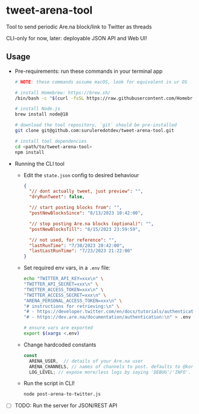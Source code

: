 # tweet-arena-tool

Tool to send periodic Are.na block/link to Twitter as threads

CLI-only for now, later: deployable JSON API and Web UI!

## Usage

- Pre-requirements: run these commands in your terminal app
  ```sh
  # NOTE: these commands assume macOS, look for equivalent in ur OS

  # install Homebrew: https://brew.sh/
  /bin/bash -c "$(curl -fsSL https://raw.githubusercontent.com/Homebrew/install/HEAD/install.sh)"

  # install Node.js
  brew install node@18 

  # download the tool repository, `git` should be pre-installed
  git clone git@github.com:suruleredotdev/tweet-arena-tool.git
  
  # install tool dependencies
  cd <path/to/tweet-arena-tool>
  npm install
  ```

- Running the CLI tool

  - Edit the `state.json` config to desired behaviour
      ```json
      {
        "// dont actually tweet, just preview": "",
        "dryRunTweet": false,

        "// start posting blocks from": "",
        "postNewBlocksSince": "8/13/2023 10:42:00",

        "// stop posting Are.na blocks (optional)": "",
        "postNewBlocksTill": "8/15/2023 23:59:59",

        "// not used, for reference": "",
        "lastRunTime": "7/30/2023 20:42:00",
        "lastLastRunTime": "7/23/2023 21:22:00"
      } 
      ```

  - Set required env vars, in a `.env` file:
      ```sh
      echo "TWITTER_API_KEY=xxx\n" \
      "TWITTER_API_SECRET=xxx\n" \
      "TWITTER_ACCESS_TOKEN=xxx\n" \
      "TWITTER_ACCESS_SECRET=xxx\n" \
      "ARENA_PERSONAL_ACCESS_TOKEN=xxx\n" \
      "# instructions for retrieving:\n" \
      "# - https://developer.twitter.com/en/docs/tutorials/authenticating-with-twitter-api-for-enterprise/authentication-method-overview#oauth1.0a\n" \
      "# - https://dev.are.na/documentation/authentication:\n" > .env

      # ensure vars are exported
      export $(xargs <.env)
      ```

  - Change hardcoded constants
      ```js
      const
        ARENA_USER,  // details of your Are.na user
        ARENA_CHANNELS, // names of channels to post. defaults to @korede-ta's channels TODO: make this dynamic
        LOG_LEVEL; // expose more/less logs by saying 'DEBUG'/'INFO'. defaults to 'ERROR'
      ```

  - Run the script in CLI!
      ```sh
      node post-arena-to-twitter.js
      ```

- [ ] TODO: Run the server for JSON/REST API
